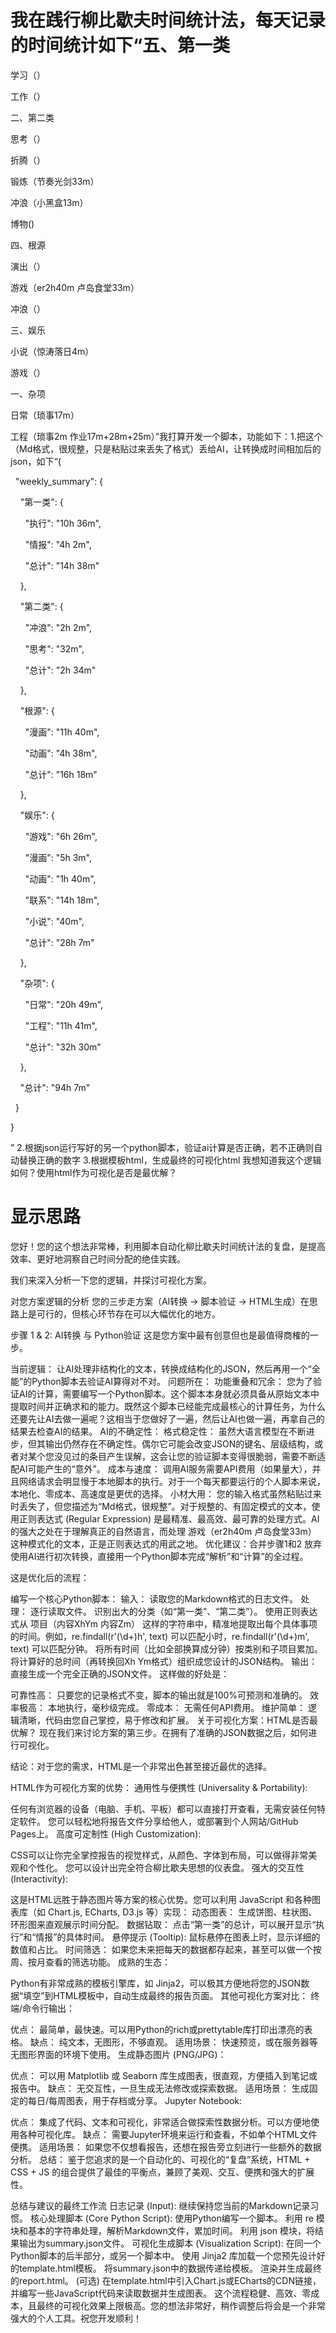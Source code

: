 # 我在践行柳比歇夫时间统计法，每天记录的时间统计如下“五、第一类

学习（）

工作（）

二、第二类

思考（）

折腾（）

锻炼（节奏光剑33m）

冲浪（小黑盒13m）

博物()

四、根源

演出（）

游戏（er2h40m 卢岛食堂33m）

冲浪（）

三、娱乐

小说（惊涛落日4m）

游戏（）

一、杂项

日常（琐事17m）

工程（琐事2m 作业17m+28m+25m）”我打算开发一个脚本，功能如下：1.把这个（Md格式，很规整，只是粘贴过来丢失了格式）丢给AI，让转换成时间相加后的json，如下“{

  "weekly_summary": {

    "第一类": {

      "执行": "10h 36m",

      "情报": "4h 2m",

      "总计": "14h 38m"

    },

    "第二类": {

      "冲浪": "2h 2m",

      "思考": "32m",

      "总计": "2h 34m"

    },

    "根源": {

      "漫画": "11h 40m",

      "动画": "4h 38m",

      "总计": "16h 18m"

    },

    "娱乐": {

      "游戏": "6h 26m",

      "漫画": "5h 3m",

      "动画": "1h 40m",

      "联系": "14h 18m",

      "小说": "40m",

      "总计": "28h 7m"

    },

    "杂项": {

      "日常": "20h 49m",

      "工程": "11h 41m",

      "总计": "32h 30m"

    },

    "总计": "94h 7m"

  }

}

” 2.根据json运行写好的另一个python脚本，验证ai计算是否正确，若不正确则自动替换正确的数字 3.根据模板html，生成最终的可视化html 我想知道我这个逻辑如何？使用html作为可视化是否是最优解？




# 显示思路
您好！您的这个想法非常棒，利用脚本自动化柳比歇夫时间统计法的复盘，是提高效率、更好地洞察自己时间分配的绝佳实践。

我们来深入分析一下您的逻辑，并探讨可视化方案。

对您方案逻辑的分析
您的三步走方案（AI转换 -> 脚本验证 -> HTML生成）在思路上是可行的，但核心环节存在可以大幅优化的地方。

步骤 1 & 2: AI转换 与 Python验证
这是您方案中最有创意但也是最值得商榷的一步。

当前逻辑： 让AI处理非结构化的文本，转换成结构化的JSON，然后再用一个“全能”的Python脚本去验证AI算得对不对。
问题所在：
功能重叠和冗余： 您为了验证AI的计算，需要编写一个Python脚本。这个脚本本身就必须具备从原始文本中提取时间并正确求和的能力。既然这个脚本已经能完成最核心的计算任务，为什么还要先让AI去做一遍呢？这相当于您做好了一遍，然后让AI也做一遍，再拿自己的结果去检查AI的结果。
AI的不确定性：
格式稳定性： 虽然大语言模型在不断进步，但其输出仍然存在不确定性。偶尔它可能会改变JSON的键名、层级结构，或者对某个您没见过的条目产生误解，这会让您的验证脚本变得很脆弱，需要不断适配AI可能产生的“意外”。
成本与速度： 调用AI服务需要API费用（如果量大），并且网络请求会明显慢于本地脚本的执行。对于一个每天都要运行的个人脚本来说，本地化、零成本、高速度是更优的选择。
小材大用： 您的输入格式虽然粘贴过来时丢失了，但您描述为“Md格式，很规整”。对于规整的、有固定模式的文本，使用正则表达式 (Regular Expression) 是最精准、最高效、最可靠的处理方式。AI的强大之处在于理解真正的自然语言，而处理 游戏（er2h40m 卢岛食堂33m） 这种模式化的文本，正是正则表达式的用武之地。
优化建议：合并步骤1和2
放弃使用AI进行初次转换，直接用一个Python脚本完成“解析”和“计算”的全过程。

这是优化后的流程：

编写一个核心Python脚本：
输入： 读取您的Markdown格式的日志文件。
处理：
逐行读取文件。
识别出大的分类（如“第一类”、“第二类”）。
使用正则表达式从 项目（内容XhYm 内容Zm） 这样的字符串中，精准地提取出每个具体事项的时间。例如，re.findall(r'(\d+)h', text) 可以匹配小时，re.findall(r'(\d+)m', text) 可以匹配分钟。
将所有时间（比如全部换算成分钟）按类别和子项目累加。
将计算好的总时间（再转换回Xh Ym格式）组织成您设计的JSON结构。
输出： 直接生成一个完全正确的JSON文件。
这样做的好处是：

可靠性高： 只要您的记录格式不变，脚本的输出就是100%可预测和准确的。
效率极高： 本地执行，毫秒级完成。
零成本： 无需任何API费用。
维护简单： 逻辑清晰，代码由您自己掌控，易于修改和扩展。
关于可视化方案：HTML是否最优解？
现在我们来讨论方案的第三步。在拥有了准确的JSON数据之后，如何进行可视化。

结论：对于您的需求，HTML是一个非常出色甚至接近最优的选择。

HTML作为可视化方案的优势：
通用性与便携性 (Universality & Portability):

任何有浏览器的设备（电脑、手机、平板）都可以直接打开查看，无需安装任何特定软件。
您可以轻松地将报告文件分享给他人，或部署到个人网站/GitHub Pages上。
高度可定制性 (High Customization):

CSS可以让你完全掌控报告的视觉样式，从颜色、字体到布局，可以做得非常美观和个性化。
您可以设计出完全符合柳比歇夫思想的仪表盘。
强大的交互性 (Interactivity):

这是HTML远胜于静态图片等方案的核心优势。您可以利用 JavaScript 和各种图表库（如 Chart.js, ECharts, D3.js 等）实现：
动态图表： 生成饼图、柱状图、环形图来直观展示时间分配。
数据钻取： 点击“第一类”的总计，可以展开显示“执行”和“情报”的具体时间。
悬停提示 (Tooltip): 鼠标悬停在图表上时，显示详细的数值和占比。
时间筛选： 如果您未来把每天的数据都存起来，甚至可以做一个按周、按月查看的筛选功能。
成熟的生态：

Python有非常成熟的模板引擎库，如 Jinja2，可以极其方便地将您的JSON数据“填空”到HTML模板中，自动生成最终的报告页面。
其他可视化方案对比：
终端/命令行输出：

优点： 最简单，最快速。可以用Python的rich或prettytable库打印出漂亮的表格。
缺点： 纯文本，无图形，不够直观。
适用场景： 快速预览，或在服务器等无图形界面的环境下使用。
生成静态图片 (PNG/JPG)：

优点： 可以用 Matplotlib 或 Seaborn 库生成图表，很直观，方便插入到笔记或报告中。
缺点： 无交互性，一旦生成无法修改或探索数据。
适用场景： 生成固定的每日/每周图表，用于存档或分享。
Jupyter Notebook:

优点： 集成了代码、文本和可视化，非常适合做探索性数据分析。可以方便地使用各种可视化库。
缺点： 需要Jupyter环境来运行和查看，不如单个HTML文件便携。
适用场景： 如果您不仅想看报告，还想在报告旁立刻进行一些额外的数据分析。
总结： 鉴于您追求的是一个自动化的、可视化的“复盘”系统，HTML + CSS + JS 的组合提供了最佳的平衡点，兼顾了美观、交互、便携和强大的扩展性。

总结与建议的最终工作流
日志记录 (Input): 继续保持您当前的Markdown记录习惯。
核心处理脚本 (Core Python Script):
使用Python编写一个脚本。
利用 re 模块和基本的字符串处理，解析Markdown文件，累加时间。
利用 json 模块，将结果输出为summary.json文件。
可视化生成脚本 (Visualization Script):
在同一个Python脚本的后半部分，或另一个脚本中。
使用 Jinja2 库加载一个您预先设计好的template.html模板。
将summary.json中的数据传递给模板。
渲染并生成最终的report.html。
(可选) 在template.html中引入Chart.js或ECharts的CDN链接，并编写一些JavaScript代码来读取数据并生成图表。
这个流程稳健、高效、零成本，且最终的可视化效果上限极高。您的想法非常好，稍作调整后将会是一个非常强大的个人工具。祝您开发顺利！